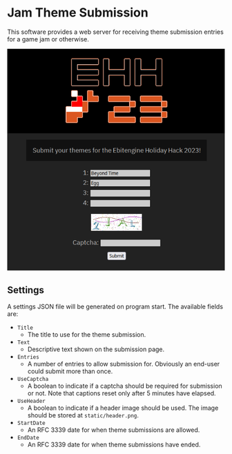 # Jam Theme Submission
This software provides a web server for receiving theme submission entries for a game jam or otherwise.

![screenshot!](screenshot.png)

## Settings
A settings JSON file will be generated on program start. The available fields are:

  * `Title`
    * The title to use for the theme submission.
  * `Text`
    * Descriptive text shown on the submission page.
  * `Entries`
    * A number of entries to allow submission for. Obviously an end-user could submit more than once.
  * `UseCaptcha`
    * A boolean to indicate if a captcha should be required for submission or not. Note that captions reset only after 5 minutes have elapsed.
  * `UseHeader`
    * A boolean to indicate if a header image should be used. The image should be stored at `static/header.png`.
  * `StartDate`
    * An RFC 3339 date for when theme submissions are allowed.
  * `EndDate`
    * An RFC 3339 date for when theme submissions have ended.